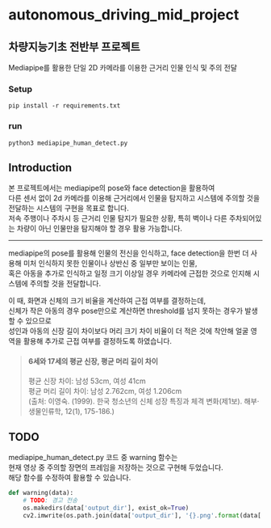 # autonomous_driving_mid_project
## 차량지능기초 전반부 프로젝트 
Mediapipe를 활용한 단일 2D 카메라를 이용한 근거리 인물 인식 및 주의 전달

### Setup
```
pip install -r requirements.txt
```

### run
```
python3 mediapipe_human_detect.py
```

## Introduction
 본 프로젝트에서는 mediapipe의 pose와 face detection을 활용하여  
다른 센서 없이 2d 카메라를 이용해 근거리에서 인물을 탐지하고 시스템에 주의할 것을 전달하는 시스템의 구현을 목표로 합니다.  
 저속 주행이나 주차시 등 근거리 인물 탐지가 필요한 상황, 특히 벽이나 다른 주차되어있는 차량이 아닌 인물만을 탐지해야 할 경우 활용 가능합니다.
 
 ***
 mediapipe의 pose를 활용해 인물의 전신을 인식하고, face detection을 한번 더 사용해 미처 인식하지 못한 인물이나 상반신 중 일부만 보이는 인물,  
 혹은 아동을 추가로 인식하고 일정 크기 이상일 경우 카메라에 근접한 것으로 인지해 시스템에 주의할 것을 전달합니다.
 
 이 때, 화면과 신체의 크기 비율을 계산하여 근접 여부를 결정하는데,  
 신체가 작은 아동의 경우 pose만으로 계산하면 threshold를 넘지 못하는 경우가 발생 할 수 있으므로  
 성인과 아동의 신장 길이 차이보다 머리 크기 차이 비율이 더 적은 것에 착안해 
 얼굴 영역을 활용해 추가로 근접 여부를 결정하도록 하였습니다.  
 > #### 6세와 17세의 평균 신장, 평균 머리 길이 차이  
 > 평균 신장 차이: 남성 53cm, 여성 41cm  
 > 평균 머리 길이 차이: 남성 2.762cm, 여성 1.206cm  
 > (출처: 이영숙. (1999). 한국 청소년의 신체 성장 특징과 체격 변화(제1보). 해부·생물인류학, 12(1), 175-186.)

## TODO
mediapipe_human_detect.py 코드 중 warning 함수는  
현재 영상 중 주의할 장면의 프레임을 저장하는 것으로 구현해 두었습니다.  
해당 함수를 수정하여 활용할 수 있습니다.
```python
def warning(data):
    # TODO: 경고 전송
    os.makedirs(data['output_dir'], exist_ok=True)
    cv2.imwrite(os.path.join(data['output_dir'], '{}.png'.format(data['i'])), data['image'])
```
